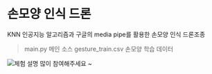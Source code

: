 # 손모양 인식 드론
KNN 인공지능 알고리즘과 구글의 media pipe를 활용한 손모양 인식 드론조종

>main.py 메인 소스
>gesture_train.csv 손모양 학습 데이터

![체험 설명](https://user-images.githubusercontent.com/65907318/178756781-03a80a73-9604-48bf-904d-a255377c3f58.png)
많이 참여해주세요 ~
